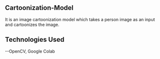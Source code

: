 ## Cartoonization-Model
It is an image cartoonization model which takes a person image as an input and cartoonizes the image.

## Technologies Used
--OpenCV, Google Colab
